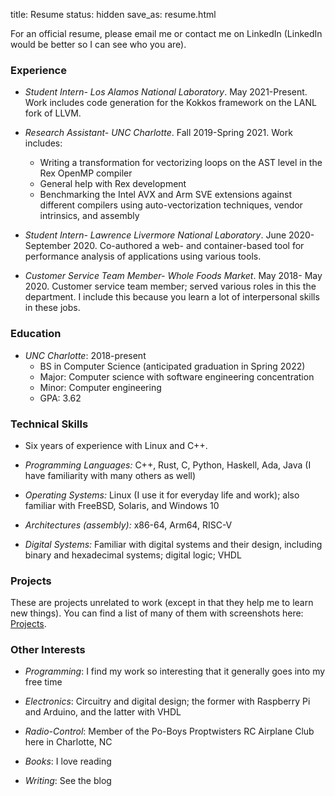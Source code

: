 title: Resume
status: hidden
save_as: resume.html

For an official resume, please email me or contact me on LinkedIn (LinkedIn would be better so I can see who you are).

### Experience

* *Student Intern- Los Alamos National Laboratory*. May 2021-Present. Work includes code generation for the Kokkos framework on the LANL fork of LLVM.

* *Research Assistant- UNC Charlotte*. Fall 2019-Spring 2021. Work includes:
    - Writing a transformation for vectorizing loops on the AST level in the Rex OpenMP compiler   
    - General help with Rex development   
    - Benchmarking the Intel AVX and Arm SVE extensions against different compilers using auto-vectorization techniques, vendor intrinsics, and assembly   

* *Student Intern- Lawrence Livermore National Laboratory*. June 2020-September 2020. Co-authored a web- and container-based tool for performance analysis of applications using various tools.

* *Customer Service Team Member- Whole Foods Market*. May 2018- May 2020. Customer service team member; served various roles in this the department. I include this because you learn a lot of interpersonal skills in these jobs.

### Education

* *UNC Charlotte*: 2018-present   
    - BS in Computer Science (anticipated graduation in Spring 2022)   
    - Major: Computer science with software engineering concentration   
    - Minor: Computer engineering   
    - GPA: 3.62   

### Technical Skills

* Six years of experience with Linux and C++.

* *Programming Languages:* C++, Rust, C, Python, Haskell, Ada, Java (I have familiarity with many others as well)

* *Operating Systems:* Linux (I use it for everyday life and work); also familiar with FreeBSD, Solaris, and Windows 10

* *Architectures (assembly):* x86-64, Arm64, RISC-V

* *Digital Systems:* Familiar with digital systems and their design, including binary and hexadecimal systems; digital logic; VHDL

### Projects

These are projects unrelated to work (except in that they help me to learn new things). You can find a list of many of them with screenshots here: [Projects](/software-projects.html).

### Other Interests

* *Programming*: I find my work so interesting that it generally goes into my free time

* *Electronics*: Circuitry and digital design; the former with Raspberry Pi and Arduino, and the latter with VHDL

* *Radio-Control*: Member of the Po-Boys Proptwisters RC Airplane Club here in Charlotte, NC

* *Books*: I love reading

* *Writing*: See the blog

